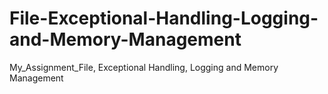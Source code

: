# File-Exceptional-Handling-Logging-and-Memory-Management
My_Assignment_File, Exceptional Handling, Logging and Memory Management
